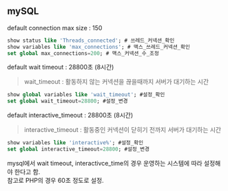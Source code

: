 ## mySQL
default connection max size : 150

```sql
show status like 'Threads_connected'; # 쓰레드_커넥션_확인
show variables like 'max_connections'; # 맥스_쓰레드_커넥션_확인 
set global max_connections=200; # 맥스_커넥션_수_조정
```

default wait timeout : 28800초 (8시간)
> wait_timeout : 활동하지 않는 커넥션을 끊을때까지 서버가 대기하는 시간
```sql
show global variables like 'wait_timeout'; #설정_확인
set global wait_timeout=28800; #설정_변경
```

default interactive_timeout : 28800초 (8시간)
> interactive_timeout  :  활동중인 커넥션이 닫히기 전까지 서버가 대기하는 시간
```sql
show variables like 'interactive%'; #설정_확인
set global interactive_timeout=28800; #설정_변경
```
mysql에서 wait timeout, interactivce_time의 경우 운영하는 시스템에 따라 설정해야 한다고 함.  
참고로 PHP의 경우 60초 정도로 설정.